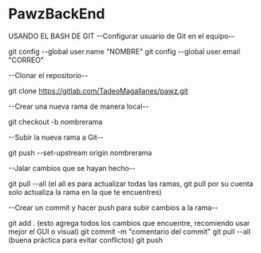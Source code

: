 # PawzBackEnd

USANDO EL BASH DE GIT
--Configurar usuario de Git en el equipo--

git config --global user.name "NOMBRE"
git config --global user.email "CORREO"

--Clonar el repositorio--

git clone https://gitlab.com/TadeoMagallanes/pawz.git


--Crear una nueva rama de manera local--

git checkout -b nombrerama

--Subir la nueva rama a Git--

git push --set-upstream origin nombrerama

--Jalar cambios que se hayan hecho--

git pull --all (el all es para actualizar todas las ramas, git pull por su cuenta solo actualiza la rama en la que te encuentres)

--Crear un commit y hacer push para subir cambios a la rama--

git add . (esto agrega todos los cambios que encuentre, recomiendo usar mejor el GUI o visual)
git commit -m "comentario del commit"
git pull --all (buena práctica para evitar conflictos)
git push
